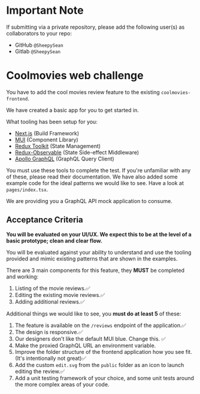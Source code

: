 # Important Note

If submitting via a private repository, please add the following user(s) as collaborators to your repo:

- GitHub `@SheepySean`
- Gitlab `@SheepySean`

# Coolmovies web challenge

You have to add the cool movies review feature to the existing `coolmovies-frontend`.

We have created a basic app for you to get started in.

What tooling has been setup for you:

- [Next.js](https://nextjs.org/) (Build Framework)
- [MUI](https://mui.com/) (Component Library)
- [Redux Toolkit](https://redux-toolkit.js.org/) (State Management)
- [Redux-Observable](https://redux-observable.js.org/) (State Side-effect Middleware)
- [Apollo GraphQL](https://www.apollographql.com/) (GraphQL Query Client)

You must use these tools to complete the test. If you're unfamiliar with any of these, please read their documentation. We have also added some example code for the ideal patterns we would like to see. Have a look at `pages/index.tsx`.

We are providing you a GraphQL API mock application to consume.

## Acceptance Criteria

**You will be evaluated on your UI/UX. We expect this to be at the level of a basic prototype; clean and clear flow.**

You will be evaluated against your ability to understand and use the tooling provided and mimic existing patterns that are shown in the examples.

There are 3 main components for this feature, they **MUST** be completed and working:

1. Listing of the movie reviews.✅
2. Editing the existing movie reviews.✅
3. Adding additional reviews.✅

Additional things we would like to see, you **must do at least 5** of these:

1. The feature is available on the `/reviews` endpoint of the application.✅
2. The design is responsive.✅
3. Our designers don't like the default MUI blue. Change this. ✅
4. Make the proxied GraphQL URL an environment variable.
5. Improve the folder structure of the frontend application how you see fit. (It's intentionally not great)✅
6. Add the custom `edit.svg` from the `public` folder as an icon to launch editing the review.✅
7. Add a unit testing framework of your choice, and some unit tests around the more complex areas of your code.

